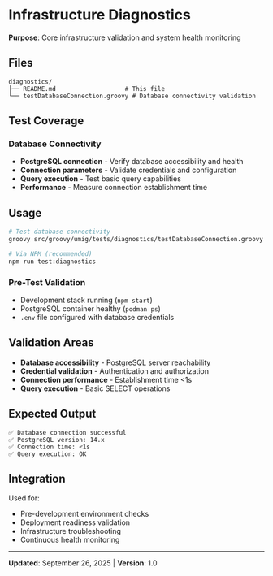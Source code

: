 # Infrastructure Diagnostics

**Purpose**: Core infrastructure validation and system health monitoring

## Files

```
diagnostics/
├── README.md                   # This file
└── testDatabaseConnection.groovy # Database connectivity validation
```

## Test Coverage

### Database Connectivity
- **PostgreSQL connection** - Verify database accessibility and health
- **Connection parameters** - Validate credentials and configuration
- **Query execution** - Test basic query capabilities
- **Performance** - Measure connection establishment time

## Usage

```bash
# Test database connectivity
groovy src/groovy/umig/tests/diagnostics/testDatabaseConnection.groovy

# Via NPM (recommended)
npm run test:diagnostics
```

### Pre-Test Validation
- Development stack running (`npm start`)
- PostgreSQL container healthy (`podman ps`)
- `.env` file configured with database credentials

## Validation Areas

- **Database accessibility** - PostgreSQL server reachability
- **Credential validation** - Authentication and authorization
- **Connection performance** - Establishment time <1s
- **Query execution** - Basic SELECT operations

## Expected Output

```
✅ Database connection successful
✅ PostgreSQL version: 14.x
✅ Connection time: <1s
✅ Query execution: OK
```

## Integration

Used for:
- Pre-development environment checks
- Deployment readiness validation
- Infrastructure troubleshooting
- Continuous health monitoring

---

**Updated**: September 26, 2025 | **Version**: 1.0
